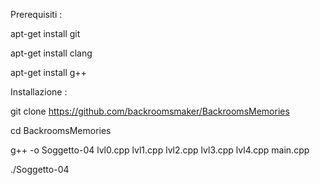 Prerequisiti :

apt-get install git

apt-get install clang

apt-get install g++

Installazione :

git clone https://github.com/backroomsmaker/BackroomsMemories

cd BackroomsMemories

g++ -o Soggetto-04 lvl0.cpp lvl1.cpp lvl2.cpp lvl3.cpp lvl4.cpp main.cpp

./Soggetto-04
